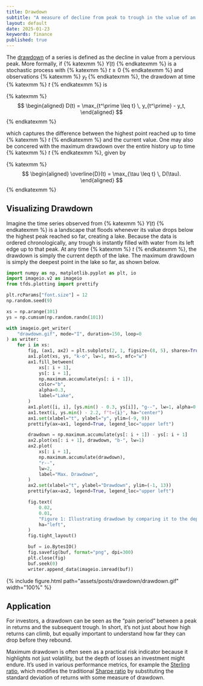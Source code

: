 ```yaml
---
title: Drawdown
subtitle: "A measure of decline from peak to trough in the value of an investment."
layout: default
date: 2025-01-23
keywords: finance
published: true
---
```


The [drawdown](https://en.wikipedia.org/wiki/Drawdown_(economics)) of a series is defined as the decline in value from a pervious peak. More formally, if {% katexmm %} $Y(t)$ {% endkatexmm %} is a stochastic process with {% katexmm %} $t \geq 0$ {% endkatexmm %} and observations {% katexmm %} $y_t$ {% endkatexmm %}, the drawdown at time {% katexmm %} $t$ {% endkatexmm %} is

{% katexmm %}
$$
\begin{aligned}
D(t) = \max_{t^\prime \leq t} \, y_{t^\prime} - y_t,
\end{aligned}
$$
{% endkatexmm %}

which captures the difference between the highest point reached up to time {% katexmm %} $t$ {% endkatexmm %} and the current value. One may also be concered with the maximum drawdown over the entire history up to time {% katexmm %} $t$ {% endkatexmm %}, given by

{% katexmm %}
$$
\begin{aligned}
\overline{D}(t) = \max_{\tau \leq t} \, D(\tau).
\end{aligned}
$$
{% endkatexmm %}

## Visualizing Drawdown



Imagine the time series observed from {% katexmm %} $Y(t)$ {% endkatexmm %} is a landscape that floods whenever its value drops below the highest peak reached so far, creating a lake. Because the data is ordered chronologically, any trough is instantly filled with water from its left edge up to that peak. At any time {% katexmm %} $t$ {% endkatexmm %}, the drawdown is simply the current depth of the lake. The maximum drawdown is simply the deepest point in the lake so far, as shown below.


```python
import numpy as np, matplotlib.pyplot as plt, io
import imageio.v2 as imageio
from tfds.plotting import prettify

plt.rcParams["font.size"] = 12
np.random.seed(9)

xs = np.arange(101)
ys = np.cumsum(np.random.randn(101))

with imageio.get_writer(
    "drawdown.gif", mode="I", duration=150, loop=0
) as writer:
    for i in xs:
        fig, (ax1, ax2) = plt.subplots(2, 1, figsize=(8, 5), sharex=True)
        ax1.plot(xs, ys, "k-o", lw=1, ms=5, mfc="w")
        ax1.fill_between(
            xs[: i + 1],
            ys[: i + 1],
            np.maximum.accumulate(ys[: i + 1]),
            color="b",
            alpha=0.3,
            label="Lake",
        )
        ax1.plot([i, i], [ys.min() - 0.3, ys[i]], "g--", lw=1, alpha=0.7)
        ax1.text(i, ys.min() - 2.2, f"t={i}", ha="center")
        ax1.set(xlabel="t", ylabel="y", ylim=(-9, 9))
        prettify(ax=ax1, legend=True, legend_loc="upper left")

        drawdown = np.maximum.accumulate(ys[: i + 1]) - ys[: i + 1]
        ax2.plot(xs[: i + 1], drawdown, "b-", lw=1)
        ax2.plot(
            xs[: i + 1],
            np.maximum.accumulate(drawdown),
            "r--",
            lw=2,
            label="Max. Drawdown",
        )
        ax2.set(xlabel="t", ylabel="Drawdown", ylim=(-1, 13))
        prettify(ax=ax2, legend=True, legend_loc="upper left")

        fig.text(
            0.02,
            0.01,
            "Figure 1: Illustrating drawdown by comparing it to the depth of a lake.",
            ha="left",
        )
        fig.tight_layout()

        buf = io.BytesIO()
        fig.savefig(buf, format="png", dpi=300)
        plt.close(fig)
        buf.seek(0)
        writer.append_data(imageio.imread(buf))
```

{% include figure.html path="assets/posts/drawdown/drawdown.gif" width="100%" %}

## Application
For investors, a drawdown can be seen as the “pain period” between a peak in returns and the subsequent trough. In short, it’s not just about how high returns can climb, but equally important to understand how far they can drop before they rebound. 

Maximum drawdown is often seen as a practical risk indicator because it highlights not just volatility, but the depth of losses an investment might endure. It’s used in various performance metrics, for example the [Sterling ratio](https://en.wikipedia.org/wiki/Sterling_ratio), which modifies the traditional [Sharpe ratio](https://en.wikipedia.org/wiki/Sharpe_ratio) by substituting the standard deviation of returns with some measure of drawdown.


